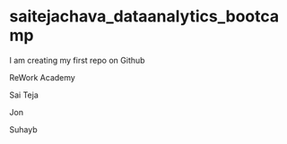 # saitejachava_dataanalytics_bootcamp
I am creating my first repo on Github

ReWork Academy

Sai Teja 

Jon

Suhayb
